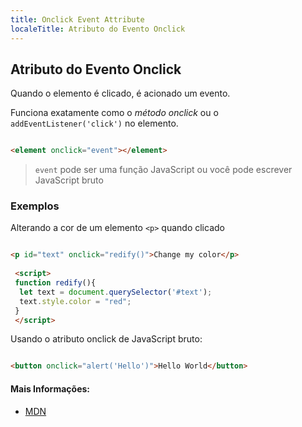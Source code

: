 ```yaml
---
title: Onclick Event Attribute
localeTitle: Atributo do Evento Onclick
---
```

## Atributo do Evento Onclick

Quando o elemento é clicado, é acionado um evento.

Funciona exatamente como o _método onclick_ ou o `addEventListener('click')` no elemento.

```html

<element onclick="event"></element> 
```

> `event` pode ser uma função JavaScript ou você pode escrever JavaScript bruto

### Exemplos

Alterando a cor de um elemento `<p>` quando clicado

```html

<p id="text" onclick="redify()">Change my color</p> 
 
 <script> 
 function redify(){ 
  let text = document.querySelector('#text'); 
  text.style.color = "red"; 
 } 
 </script> 
```

Usando o atributo onclick de JavaScript bruto:

```html

<button onclick="alert('Hello')">Hello World</button> 
```

#### Mais Informações:

*   [MDN](https://developer.mozilla.org/pt-BR/docs/Web/API/GlobalEventHandlers/onclick)